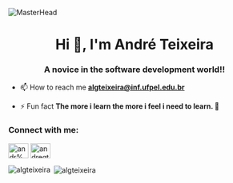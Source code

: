 ![MasterHead](https://miuc.org/wp-content/uploads/2020/08/6-Reasons-why-you-should-learn-Programming-1280x720.png)
<h1 align="center">Hi 👋, I'm André Teixeira</h1>
<h3 align="center">A novice in the software development world!!</h3>

- 📫 How to reach me **algteixeira@inf.ufpel.edu.br**

- ⚡ Fun fact **The more i learn the more i feel i need to learn. :rofl:**

<h3 align="left">Connect with me:</h3>
<p align="left">
<a href="https://www.linkedin.com/in/andr%C3%A9-teixeira-7bb806185/" target="blank"><img align="center" src="https://cdn.jsdelivr.net/npm/simple-icons@3.0.1/icons/linkedin.svg" alt="andr%C3%A9-teixeira-7bb806185" height="30" width="40" /></a>
<a href="https://instagram.com/andregteix" target="blank"><img align="center" src="https://cdn.jsdelivr.net/npm/simple-icons@3.0.1/icons/instagram.svg" alt="andregteix" height="30" width="40" /></a>
</p>

<!--<h3 align="left">Languages and Tools:</h3>
<p align="left"> <a href="https://www.cprogramming.com/" target="_blank"> <img src="https://devicons.github.io/devicon/devicon.git/icons/c/c-original.svg" alt="c" width="40" height="40"/> </a> <a href="https://www.w3schools.com/cpp/" target="_blank"> <img src="https://devicons.github.io/devicon/devicon.git/icons/cplusplus/cplusplus-original.svg" alt="cplusplus" width="40" height="40"/> </a> <a href="https://www.w3schools.com/css/" target="_blank"> <img src="https://devicons.github.io/devicon/devicon.git/icons/css3/css3-original-wordmark.svg" alt="css3" width="40" height="40"/> </a> <a href="https://www.figma.com/" target="_blank"> <img src="https://www.vectorlogo.zone/logos/figma/figma-icon.svg" alt="figma" width="40" height="40"/> </a> <a href="https://flutter.dev" target="_blank"> <img src="https://www.vectorlogo.zone/logos/flutterio/flutterio-icon.svg" alt="flutter" width="40" height="40"/> </a> <a href="https://git-scm.com/" target="_blank"> <img src="https://www.vectorlogo.zone/logos/git-scm/git-scm-icon.svg" alt="git" width="40" height="40"/> </a> <a href="https://www.w3.org/html/" target="_blank"> <img src="https://devicons.github.io/devicon/devicon.git/icons/html5/html5-original-wordmark.svg" alt="html5" width="40" height="40"/> </a> <a href="https://www.linux.org/" target="_blank"> <img src="https://devicons.github.io/devicon/devicon.git/icons/linux/linux-original.svg" alt="linux" width="40" height="40"/> </a> <a href="https://www.photoshop.com/en" target="_blank"> <img src="https://devicons.github.io/devicon/devicon.git/icons/photoshop/photoshop-plain.svg" alt="photoshop" width="40" height="40"/> </a> <a href="https://www.python.org" target="_blank"> <img src="https://devicons.github.io/devicon/devicon.git/icons/python/python-original.svg" alt="python" width="40" height="40"/> </a> </p>
-->
<p><img align="left" src="https://github-readme-stats.vercel.app/api/top-langs?username=algteixeira&show_icons=true&locale=en&layout=compact" alt="algteixeira" /></p>

<p>&nbsp;<img align="center" src="https://github-readme-stats.vercel.app/api?username=algteixeira&show_icons=true&locale=en" alt="algteixeira" /></p>




